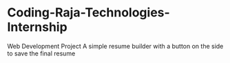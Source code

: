 # Coding-Raja-Technologies-Internship
Web Development Project
A simple resume builder with a button on the side to save the final resume
